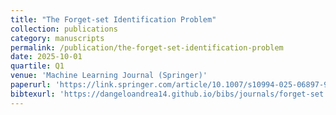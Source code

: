 ```yaml
---
title: "The Forget-set Identification Problem"
collection: publications
category: manuscripts
permalink: /publication/the-forget-set-identification-problem
date: 2025-10-01
quartile: Q1
venue: 'Machine Learning Journal (Springer)'
paperurl: 'https://link.springer.com/article/10.1007/s10994-025-06897-9'
bibtexurl: 'https://dangeloandrea14.github.io/bibs/journals/forget-set.bib'
---
```

